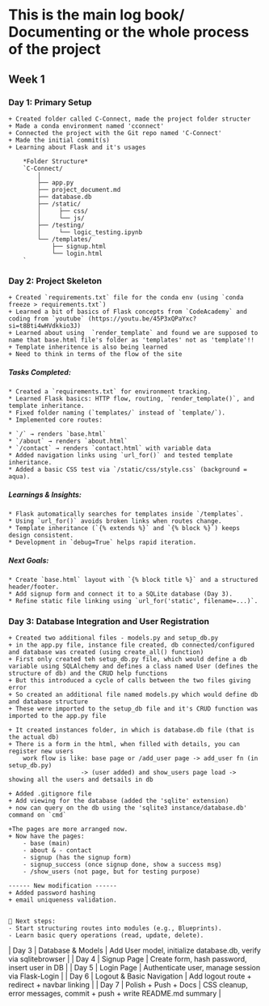 # This is the main log book/ Documenting or the whole process of the project

## Week 1
### Day 1: Primary Setup
    + Created folder called C-Connect, made the project folder structer
    + Made a conda environment named 'cconnect'
    + Connected the project with the Git repo named 'C-Connect'
    + Made the initial commit(s)
    + Learning about Flask and it's usages

        *Folder Structure*
        `C-Connect/
            │
            ├── app.py
            ├── project_document.md
            ├── database.db
            ├── /static/
            │     ├── css/
            │     └── js/
            ├── /testing/
            │     └── logic_testing.ipynb
            └── /templates/
                ├── signup.html
                └── login.html
        `

### Day 2: Project Skeleton
    + Created `requirements.txt` file for the conda env (using `conda freeze > requirements.txt`)
    + Learned a bit of basics of Flask concepts from `CodeAcademy` and coding from `youtube` (https://youtu.be/45P3xQPaYxc?si=t8Bti4wHVdkkio3J)
    + Learned about using  `render_template` and found we are supposed to name that base.html file's folder as 'templates' not as 'template'!!
    + Template inheritence is also being learned
    + Need to think in terms of the flow of the site

   ##### Tasks Completed:

    * Created a `requirements.txt` for environment tracking.
    * Learned Flask basics: HTTP flow, routing, `render_template()`, and template inheritance.
    * Fixed folder naming (`templates/` instead of `template/`).
    * Implemented core routes:

    * `/` → renders `base.html`
    * `/about` → renders `about.html`
    * `/contact` → renders `contact.html` with variable data
    * Added navigation links using `url_for()` and tested template inheritance.
    * Added a basic CSS test via `/static/css/style.css` (background = aqua).

   ##### Learnings & Insights:

    * Flask automatically searches for templates inside `/templates`.
    * Using `url_for()` avoids broken links when routes change.
    * Template inheritance (`{% extends %}` and `{% block %}`) keeps design consistent.
    * Development in `debug=True` helps rapid iteration.

   ##### Next Goals:

    * Create `base.html` layout with `{% block title %}` and a structured header/footer.
    * Add signup form and connect it to a SQLite database (Day 3).
    * Refine static file linking using `url_for('static', filename=...)`.



### Day 3: Database Integration and User Registration
    + Created two additional files - models.py and setup_db.py
    + in the app.py file, instance file created, db connected/configured and database was created (using create_all() function)
    + First only created teh setup_db.py file, which would define a db variable using SQLAlchemy and defines a class named User (defines the structure of db) and the CRUD help functions
    + But this introduced a cycle of calls between the two files giving error
    + So created an additional file named models.py which would define db and database structure
    + These were imported to the setup_db file and it's CRUD function was imported to the app.py file

    + It created instances folder, in which is database.db file (that is the actual db)
    + There is a form in the html, when filled with details, you can register new users
        work flow is like: base page or /add_user page -> add_user fn (in setup_db.py) 
                        -> (user added) and show_users page load -> showing all the users and detsails in db
    
    + Added .gitignore file
    + Add viewing for the database (added the 'sqlite' extension)
    + now can query on the db using the 'sqlite3 instance/database.db' command on `cmd`

    +The pages are more arranged now.
    + Now have the pages:
        - base (main)
        - about & - contact
        - signup (has the signup form)
        - signup_success (once signup done, show a success msg)
        - /show_users (not page, but for testing purpose)

    ------ New modification ------
    + Added password hashing
    + email uniqueness validation.


    🧩 Next steps:
    - Start structuring routes into modules (e.g., Blueprints).
    - Learn basic query operations (read, update, delete).

    


| Day 3     | Database & Models   | Add User model, initialize database.db, verify via sqlitebrowser  |
| Day 4     | Signup Page        | Create form, hash password, insert user in DB                    |
| Day 5     | Login Page         | Authenticate user, manage session via Flask-Login                |
| Day 6     | Logout & Basic Navigation | Add logout route + redirect + navbar linking                  |
| Day 7     | Polish + Push + Docs | CSS cleanup, error messages, commit + push + write README.md summary |
